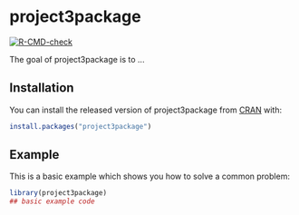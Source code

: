 
# project3package

<!-- badges: start -->
[![R-CMD-check](https://github.com/thulinjt/project3package/workflows/R-CMD-check/badge.svg)](https://github.com/thulinjt/project3package/actions)
<!-- badges: end -->

The goal of project3package is to ...

## Installation

You can install the released version of project3package from [CRAN](https://CRAN.R-project.org) with:

``` r
install.packages("project3package")
```

## Example

This is a basic example which shows you how to solve a common problem:

``` r
library(project3package)
## basic example code
```

